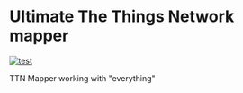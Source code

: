 # Ultimate The Things Network mapper

[![test](https://github.com/incyi/ultimate_ttn_mapper/actions/workflows/main.yml/badge.svg)](https://github.com/incyi/ultimate_ttn_mapper/actions/workflows/main.yml)

TTN Mapper working with "everything"
